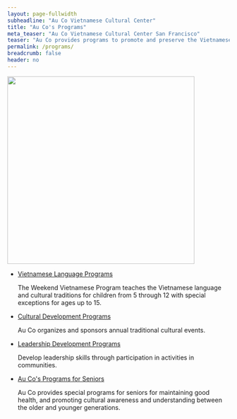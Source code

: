 ```yaml
---
layout: page-fullwidth
subheadline: "Au Co Vietnamese Cultural Center"
title: "Au Co's Programs"
meta_teaser: "Au Co Vietnamese Cultural Center San Francisco"
teaser: "Au Co provides programs to promote and preserve the Vietnamese language and culture, leadership development for the young generation, and aiding the seniors in their golden years."
permalink: /programs/
breadcrumb: false
header: no
---
```

<!--more-->
<img width="424" src="{{ site.urlimg }}seaacc-logo.png">

<div class="small-12 columns" style="padding: 0px; border-bottom: none;">

<ul class="side-nav">
      <li>
      <a href="{{ site.projectname }}/programs/vietnamese-language/">Vietnamese Language Programs</a>
      <p style="font-weight: normal;">The Weekend Vietnamese Program teaches the Vietnamese language and cultural traditions for children from 5 through 12 with special exceptions for ages up to 15.</p>
      </li>
      <li>
      <a href="{{ site.projectname }}/programs/cultural-development/">Cultural Development Programs</a>
      <p style="font-weight: normal;">Au Co organizes and sponsors annual traditional cultural events.</p>
      </li>
      <li><a href="{{ site.projectname }}/programs/leadership-development/">Leadership Development Programs</a>
      <p style="font-weight: normal;">Develop leadership skills through participation in activities in communities.</p>
      </li>
      <li>
      <a href="{{ site.projectname }}/programs/for-seniors/">Au Co's Programs for Seniors</a>
      <p style="font-weight: normal;">Au Co provides special programs for seniors for maintaining good health, and promoting cultural awareness and understanding between the older and younger generations.</p>
      </li>
</ul>
</div>
